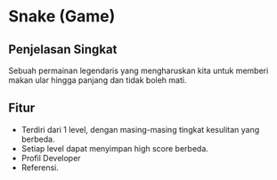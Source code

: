 # Snake (Game)
## Penjelasan Singkat
Sebuah permainan legendaris yang mengharuskan kita untuk memberi makan ular hingga panjang dan tidak boleh mati.

## Fitur
- Terdiri dari 1 level, dengan masing-masing tingkat kesulitan yang berbeda.
- Setiap level dapat menyimpan high score berbeda.
- Profil Developer
- Referensi.
